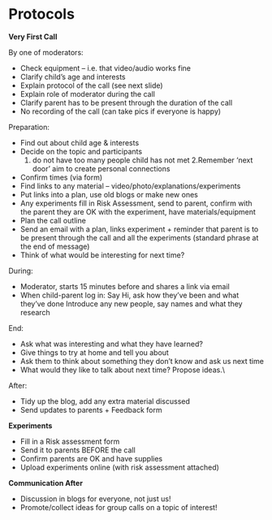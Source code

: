 # Protocols

**Very First Call**

By one of moderators:
- Check equipment – i.e. that video/audio works fine
- Clarify child’s age and interests
- Explain protocol of the call (see next slide)
- Explain role of moderator during the call
- Clarify parent has to be present through the duration of the call
- No recording of the call (can take pics if everyone is happy)

Preparation:
- Find out about child age & interests
- Decide on the topic and participants 
   1. do not have too many people child has not met
   2.Remember ‘next door’ aim to create personal connections
- Confirm times (via form)
- Find links to any material – video/photo/explanations/experiments
- Put links into a plan, use old blogs or make new ones
- Any experiments fill in Risk Assessment, send to parent, confirm with the parent they are OK with the experiment, have materials/equipment
- Plan the call outline
- Send an email with a plan, links experiment + reminder that parent is to be present through the call and all the experiments (standard phrase at the end of message)
- Think of what would be interesting for next time?

During: 
- Moderator, starts 15 minutes before and shares a link via email
- When child-parent log in:
   Say Hi, ask how they’ve been and what they’ve done
   Introduce any new people, say names and what they research
   
End:
- Ask what was interesting and what they have learned?
- Give things to try at home and tell you about
- Ask them to think about something they don’t know and ask us next time
- What would they like to talk about next time? Propose ideas.\

After:
- Tidy up the blog, add any extra material discussed 
- Send updates to parents + Feedback form

**Experiments**

- Fill in a Risk assessment form 
- Send it to parents BEFORE the call
- Confirm parents are OK and have supplies
- Upload experiments online (with risk assessment attached) 

**Communication After**
- Discussion in blogs for everyone, not just us!
- Promote/collect ideas for group calls on a topic of interest!
